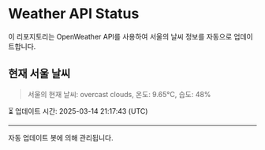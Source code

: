 
# Weather API Status

이 리포지토리는 OpenWeather API를 사용하여 서울의 날씨 정보를 자동으로 업데이트합니다.

## 현재 서울 날씨
> 서울의 현재 날씨: overcast clouds, 온도: 9.65°C, 습도: 48%

⏳ 업데이트 시간: 2025-03-14 21:17:43 (UTC)

---
자동 업데이트 봇에 의해 관리됩니다.
